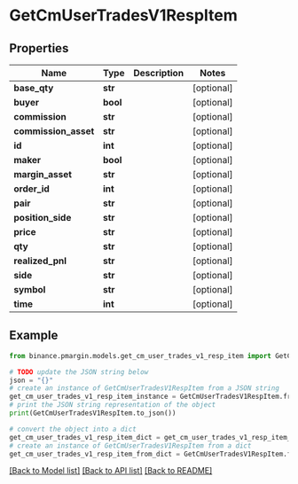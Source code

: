 # GetCmUserTradesV1RespItem


## Properties

Name | Type | Description | Notes
------------ | ------------- | ------------- | -------------
**base_qty** | **str** |  | [optional] 
**buyer** | **bool** |  | [optional] 
**commission** | **str** |  | [optional] 
**commission_asset** | **str** |  | [optional] 
**id** | **int** |  | [optional] 
**maker** | **bool** |  | [optional] 
**margin_asset** | **str** |  | [optional] 
**order_id** | **int** |  | [optional] 
**pair** | **str** |  | [optional] 
**position_side** | **str** |  | [optional] 
**price** | **str** |  | [optional] 
**qty** | **str** |  | [optional] 
**realized_pnl** | **str** |  | [optional] 
**side** | **str** |  | [optional] 
**symbol** | **str** |  | [optional] 
**time** | **int** |  | [optional] 

## Example

```python
from binance.pmargin.models.get_cm_user_trades_v1_resp_item import GetCmUserTradesV1RespItem

# TODO update the JSON string below
json = "{}"
# create an instance of GetCmUserTradesV1RespItem from a JSON string
get_cm_user_trades_v1_resp_item_instance = GetCmUserTradesV1RespItem.from_json(json)
# print the JSON string representation of the object
print(GetCmUserTradesV1RespItem.to_json())

# convert the object into a dict
get_cm_user_trades_v1_resp_item_dict = get_cm_user_trades_v1_resp_item_instance.to_dict()
# create an instance of GetCmUserTradesV1RespItem from a dict
get_cm_user_trades_v1_resp_item_from_dict = GetCmUserTradesV1RespItem.from_dict(get_cm_user_trades_v1_resp_item_dict)
```
[[Back to Model list]](../README.md#documentation-for-models) [[Back to API list]](../README.md#documentation-for-api-endpoints) [[Back to README]](../README.md)


